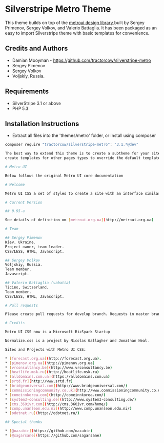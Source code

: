 # Silverstripe Metro Theme

This theme builds on top of the [metroui design library ](http://metroui.org.ua) built by Sergey Primenov, Sergey Volkov,
and Valerio Battaglia. It has been packaged as an easy to import Silverstripe theme with basic templates for convenience.

## Credits and Authors

 * Damian Mooyman - <https://github.com/tractorcow/silverstripe-metro>
 * Sergey Pimenov
 * Sergey Volkov
 * Voljskiy, Russia.

## Requirements

 * SilverStripe 3.1 or above
 * PHP 5.3

## Installation Instructions

 * Extract all files into the 'themes/metro' folder, or install using composer

```bash
composer require "tractorcow/silverstripe-metro": "3.1.*@dev"

The best way to extend this theme is to create a subtheme for your site. E.g. metro_myblog. Copy and paste Page.ss, or
create templates for other pages types to override the default templates.

# Metro UI

Below follows the original Metro UI core documentation

# Welcome

Metro UI CSS a set of styles to create a site with an interface similar to Windows 8 Metro UI. This set of styles was developed as a self-contained solution.

# Current Version

## 0.95-a

See details of definition on [metroui.org.ua](http://metroui.org.ua)

# Team

## Sergey Pimenov
Kiev, Ukraine.
Project owner, team leader.
CSS/LESS, HTML, Javascript.

## Sergey Volkov
Voljskiy, Russia.
Team member.
Javascript.

## Valerio Battaglia (vabatta)
Ticino, Switzerland.
Team member.
CSS/LESS, HTML, Javascript.

# Pull requests

Please create pull requests for develop branch. Requests in master branch can be ignored.

# Credits

Metro UI CSS now is a Microsoft BizSpark Startup

Normalize.css is a project by Nicolas Gallagher and Jonathan Neal.

Sites and Projects with Metro UI CSS:

* [forecast.org.ua](http://forecast.org.ua).
* [pimenov.org.ua](http://pimenov.org.ua)
* [vrconsultancy.be](http://www.vrconsultancy.be)
* [heatlife.msk.ru](http://heatlife.msk.ru)
* [alldomains.com.ua](https://alldomains.com.ua)
* [srtd.fr](http://www.srtd.fr)
* [bridgeuniversal.com](http://www.bridgeuniversal.com/)
* [commissioningcommunity.co.uk](http://www.commissioningcommunity.co.uk/)
* [comeinnkorea.com](http://comeinnkorea.com/)
* [system3-consulting.de](http://www.system3-consulting.de/)
* [cms.360ivr.com](http://cms.360ivr.com/home/)
* [comp.unanleon.edu.ni](http://www.comp.unanleon.edu.ni/)
* [odotnet.ru](http://odotnet.ru/)

## Special thanks

* [@oazabir](https://github.com/oazabir)
* [@sagarsane](https://github.com/sagarsane)

